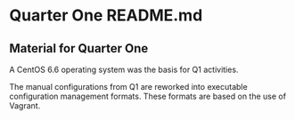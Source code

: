 # Quarter One README.md

## Material for Quarter One

A CentOS 6.6 operating system was the basis for Q1 activities.

The manual configurations from Q1 are reworked into executable configuration
management formats.  These formats are based on the use of Vagrant.
